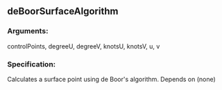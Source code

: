 ## deBoorSurfaceAlgorithm
### Arguments: 
controlPoints, degreeU, degreeV, knotsU, knotsV, u, v
### Specification: 
Calculates a surface point using de Boor's algorithm. Depends on (none)
